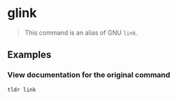 # glink

> This command is an alias of GNU `link`.

## Examples

### View documentation for the original command

```bash
tldr link
```

